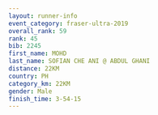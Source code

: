 ```yaml
---
layout: runner-info 
event_category: fraser-ultra-2019 
overall_rank: 59
rank: 45
bib: 2245
first_name: MOHD
last_name: SOFIAN CHE ANI @ ABDUL GHANI
distance: 22KM
country: PH
category_km: 22KM
gender: Male
finish_time: 3-54-15
---
```


